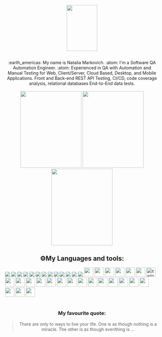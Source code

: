 <div id="header" align="center">
<img src="https://media.giphy.com/media/v1.Y2lkPTc5MGI3NjExaWZmZXN5ejZnNGN0NGZkanNpbDdrNjZpcHF4NzFlYjY2NnIxenRpYSZlcD12MV9pbnRlcm5hbF9naWZfYnlfaWQmY3Q9dHM/7iizg4WPsqL7UK2KAu/giphy.gif" height="150" width="100"> <div align="center">  
  
## <div id="header" align="center">
</div>
:earth_americas: My name is Natalia Markovich. 
:atom: I'm a Software QA Automation Engineer.
:atom: Experienced in QA with Automation and Manual Testing for Web, Client/Server, Cloud Based, Desktop, and Mobile Applications. Front and Back-end REST API Testing, CI/CD, code coverage analysis, relational databases End-to-End data tests.
<div align="center" 
</div>

<br>
  <img src="https://media.giphy.com/media/v1.Y2lkPTc5MGI3NjExZDB6ZWZneHlucHk0b28xbTYwYTJ0Y3NrNzhyM2YzcTN5MzhhanVhZSZlcD12MV9pbnRlcm5hbF9naWZfYnlfaWQmY3Q9Zw/DyeaRFh450rTqd7yQB/giphy.gif" height="250" width="200">

   <img src="https://media.giphy.com/media/v1.Y2lkPTc5MGI3NjExd21xZXp4YnN4ZXljc2V1bDJzcGNoZ3cxYmJtbWR5eGI5eThraWd5bSZlcD12MV9pbnRlcm5hbF9naWZfYnlfaWQmY3Q9Zw/fmkYSBlJt3XjNF6p9c/giphy.gif" height="250" width="200">
   
   <img src="https://media.giphy.com/media/v1.Y2lkPTc5MGI3NjExMWt2aGd6ODJ1NzA5NnI0eHpyZ3BleWJsMWdpczlycnk4eXRpdTI2diZlcD12MV9pbnRlcm5hbF9naWZfYnlfaWQmY3Q9Zw/VIKOfvqJHcVDrdVivT/giphy.gif" height="250" width="200"/>

 <be>

<h2 align="center">⚙️My Languages and tools:</h2>
  <div align="left">
<img src="https://img.shields.io/badge/JavaScript-323330?style=for-the-badge&logo=javascript&logoColor=F7DF1E"> <img src="https://img.shields.io/badge/Python-FFD43B?style=for-the-badge&logo=python&logoColor=blue"> <img src="https://img.shields.io/badge/HTML5-E34F26?style=for-the-badge&logo=html5&logoColor=white">  <img src="https://img.shields.io/badge/MySQL-005C84?style=for-the-badge&logo=mysql&logoColor=white"> <img src="https://img.shields.io/badge/CSS3-1572B6?style=for-the-badge&logo=css3&logoColor=white"> <img src="https://img.shields.io/badge/Postman-FF6C37?style=for-the-badge&logo=Postman&logoColor=white"> <img src="https://img.shields.io/badge/GIT-E44C30?style=for-the-badge&logo=git&logoColor=white"> <img src="https://img.shields.io/badge/Jira-0052CC?style=for-the-badge&logo=Jira&logoColor=white"> <img src="https://img.shields.io/badge/PyCharm-000000.svg?&style=for-the-badge&logo=PyCharm&logoColor=white">  <img src="https://img.shields.io/badge/Atom-66595C?style=for-the-badge&logo=Atom&logoColor=white"> <img src="https://img.shields.io/badge/Selenium%20WebDriver-1572B6?style=for-the-badge&logo=Selenium&logoColor=white"> <img src="https://img.shields.io/badge/WebStorm-007ACC?style=for-the-badge&logo=WebStorm&logoColor=white"> <img src="https://img.shields.io/badge/Confluence-1572B6?style=for-the-badge&logo=Confluence&logoColor=white"> <img src="https://img.shields.io/badge/Selenium-43B02A?style=for-the-badge&logo=Selenium&logoColor=white" height="30" /> <img src="https://img.shields.io/badge/replit-667881?style=for-the-badge&logo=replit&logoColor=white" height="30" /> <img src="https://img.shields.io/badge/VSCode-0078D4?style=for-the-badge&logo=visual%20studio%20code&logoColor=white" height="30" /> <img src="https://img.shields.io/badge/GitHub-100000?style=for-the-badge&logo=github&logoColor=white" height="30" /> <img src="https://img.shields.io/badge/windows%20terminal-4D4D4D?style=for-the-badge&logo=windows%20terminal&logoColor=white" height="30" /> <img src="https://img.shields.io/badge/Node.js-339933?style=for-the-badge&logo=nodedotjs&logoColor=white" height="30" /> <img src="https://img.shields.io/badge/Codewars-B1361E?style=for-the-badge&logo=Codewars&logoColor=white" alt="cwlogo" title="cw" height="30" /> <img src="https://img.shields.io/badge/Stack_Overflow-FE7A16?style=for-the-badge&logo=stack-overflow&logoColor=white" height="30" /> <img src="https://img.shields.io/badge/Slack-4A154B?style=for-the-badge&logo=slack&logoColor=white" height="30" /> <img src="https://img.shields.io/badge/Zoom-2D8CFF?style=for-the-badge&logo=zoom&logoColor=white" height="30" /> <img src="https://img.shields.io/badge/VirtualBox-21416b?style=for-the-badge&logo=VirtualBox&logoColor=white" height="30" /> <img src="https://img.shields.io/badge/sublime_text-%23575757.svg?&style=for-the-badge&logo=sublime-text&logoColor=important" height="30" /> <img src="https://img.shields.io/badge/Notepad++-90E59A.svg?style=for-the-badge&logo=notepad%2B%2B&logoColor=black" height="30" /> <img src="https://img.shields.io/badge/Snyk-4C4A73?style=for-the-badge&logo=snyk&logoColor=white" height="30" /> <img src="https://img.shields.io/badge/Lighthouse-F44B21?style=for-the-badge&logo=Lighthouse&logoColor=white" height="30" /> <img src="https://img.shields.io/badge/Google_chrome-4285F4?style=for-the-badge&logo=Google-chrome&logoColor=white" height="30" /> <img src="https://img.shields.io/badge/Firefox_Browser-FF7139?style=for-the-badge&logo=Firefox-Browser&logoColor=white" height="30" /> <img src="https://img.shields.io/badge/Microsoft_Edge-0078D7?style=for-the-badge&logo=Microsoft-edge&logoColor=white" height="30" /> <img src="https://img.shields.io/badge/Opera-FF1B2D?style=for-the-badge&logo=Opera&logoColor=white" height="30" /> <img src="https://img.shields.io/badge/Safari-FF1B2D?style=for-the-badge&logo=Safari&logoColor=white" height="30" /> <img src="https://img.shields.io/badge/Android-3DDC84?style=for-the-badge&logo=android&logoColor=white" height="30" />  <img src="https://img.shields.io/badge/Windows-0078D6?style=for-the-badge&logo=windows&logoColor=white" height="30" /> <img src="https://img.shields.io/badge/iOS-000000?style=for-the-badge&logo=ios&logoColor=white" height="30" /> <img src="https://img.shields.io/badge/mac%20os-000000?style=for-the-badge&logo=apple&logoColor=white" height="30" /> 
   </div>
   <br> 

### My favourite quote:
> There are only to ways to live your life. One is as though nothing is a miracle. The other is as though everithing is ...

  <!--
**NataliaMarkovich/NataliaMarkovich** is a ✨ _special_ ✨ repository because its `README.md` (this file) appears on your GitHub profile.
Here are some ideas to get you started:
